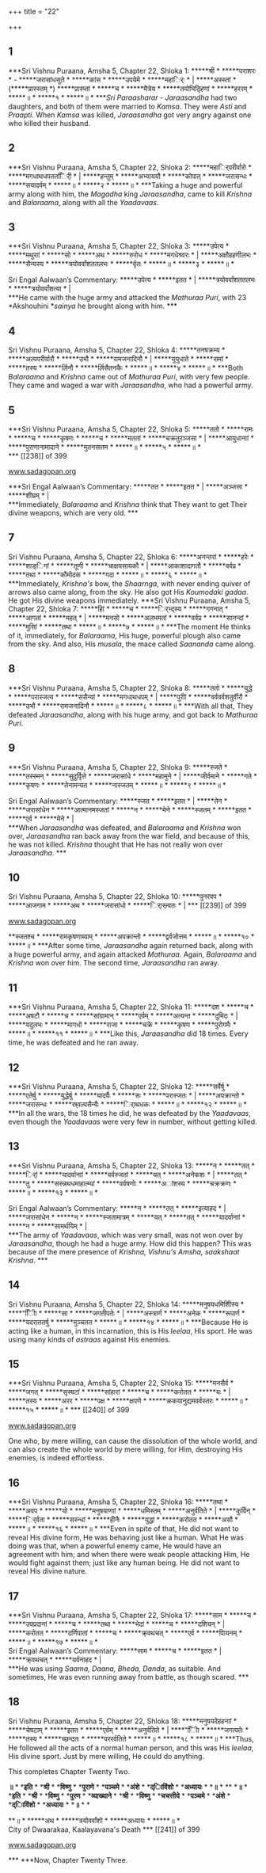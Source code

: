 +++
title = "22"

+++


## 1
***Sri Vishnu Puraana, Amsha 5, Chapter 22, Shloka 1:  *****श्री * *****पराशरः * - *****जरासांधसुते * *****कांस * *****उपयेमे * *****महार्िः * | *****अस्स्तां * \(*****प्रास्स्तम् *\) *****प्रास्प्तां * *****च * *****मैत्रेय * *****तयोभितृिहणां * *****हररम् * *****॥ * *****१ * *****॥ * ****Sri Paraasharar - Jaraasandha* had two daughters, and both of them were married to *Kamsa*. They were *Asti* and *Praapti*. When *Kamsa* was killed, *Jaraasandha* got very angry against one who killed their husband. 





## 2
***Sri Vishnu Puraana, Amsha 5, Chapter 22, Shloka 2:  *****महार्िपरीर्वारो * *****मगधाथधपततर्ििी * | *****हन्तुम् * *****अभ्याययौ * *****कोपात् * *****जरासन्धः * *****सयादर्वम् * *****॥ * *****२ * *****॥ * ***Taking a huge and powerful army along with him, the *Magadha* king *Jaraasandha*, came to kill *Krishna* and *Balaraama*, along with all the *Yaadavaas*. 





## 3
***Sri Vishnu Puraana, Amsha 5, Chapter 22, Shloka 3:  *****उपेत्य * *****मथुराां * *****सो * *****अथ * *****रुरोध * *****मगधेश्र्वरः * | *****अक्षौहहणीलभः * *****सैन्यस्य * *****त्रयोवर्वांशततलभः * *****र्वृतः * *****॥ * *****३ * *****॥ *   
   
Sri Engal Aalwaan’s Commentary: *****उपेत्य * *****इतत * | *****त्रयोवर्वांशततलभः * *****त्रयोवर्वांशत्या * |   
 ***He came with the huge army and attacked the *Mathuraa Puri*, with 23 *Akshouhini **sainya* he brought along with him. ***   


## 4
Sri Vishnu Puraana, Amsha 5, Chapter 22, Shloka 4:  *****तनषक्रम्य * *****अल्पपरीर्वारौ * *****उभौ * *****रामजनादिनौ * | *****युयुधाते * *****समां * *****तस्य * *****र्लिनौ * *****र्लिसैतनकैः * *****॥ * *****४ * *****॥ * ***Both *Balaraama* and *Krishna* came out of *Mathuraa Puri*, with very few people. They came and waged a war with *Jaraasandha*, who had a powerful army. 





## 5
***Sri Vishnu Puraana, Amsha 5, Chapter 22, Shloka 5:  *****ततो * *****रामः * *****च * *****कृषणः * *****च * *****मततां * *****चक्रतुरञ्जसा * | *****आयुधानाां * *****पुराणानामादाने * *****मुतनसत्तम * *****॥ * *****५ * *****॥ *   
 *** [[238]] of 399 



www.sadagopan.org



***Sri Engal Aalwaan’s Commentary: *****तत * *****इतत * | *****अञ्जसा * *****शीघ्रम् * |   
 ***Immediately, *Balaraama* and *Krishna* think that They want to get Their divine weapons, which are very old. ***   


## 7
Sri Vishnu Puraana, Amsha 5, Chapter 22, Shloka 6: *****अनन्तरां * *****हरेः * *****शाङ्िगां * *****तूणी * *****चाक्षयसायकौ * | *****आकाशादागतौ * *****वर्वप्र * *****तथा * *****कौमोदक * *****गदा * *****॥ * *****६ * *****॥ * ***Immediately, *Krishna's* bow, the *Shaarnga*, with never ending quiver of arrows also came along, from the sky. He also got His *Koumodaki gadaa*. He got His divine weapons immediately. ***Sri Vishnu Puraana, Amsha 5, Chapter 22, Shloka 7:  *****हिां * *****च * *****र्िभ्द्स्य * *****गगनात् * *****आगतां * *****महत् * | *****मनसो * *****अलभमतां * *****वर्वप्र * *****सानन्दां * *****मुसिां * *****तथा * *****॥ * *****७ * *****॥ * ***The moment He thinks of it, immediately, for *Balaraama*, His huge, powerful plough also came from the sky. And also, His *musala*, the mace called *Saananda* came along. 





## 8
***Sri Vishnu Puraana, Amsha 5, Chapter 22, Shloka 8:  *****ततो * *****युद्धे * *****परास्जत्य * *****ससैन्यां * *****मगधाथधपम् * | *****पुरीां * *****वर्ववर्वशतुर्वीरौ * *****उभौ * *****रामजनादिनौ * *****॥ * *****८ * *****॥ * ***With all that, They defeated *Jaraasandha*, along with his huge army, and got back to *Mathuraa Puri*. 





## 9
***Sri Vishnu Puraana, Amsha 5, Chapter 22, Shloka 9:  *****स्जते * *****तस्स्मन् * *****सुदुर्वृित्ते * *****जरासांधे * *****महामुने * | *****जीर्वमाने * *****गते * *****कृषणः * *****तेनामन्यत * *****नास्जतम् * *****॥ * *****९ * *****॥ *   
   
Sri Engal Aalwaan’s Commentary: *****स्जत * *****इतत * | *****तेन * *****जरासांधेन * *****आत्मानमस्जतां * *****न * *****मेने * *****स्जतम् * *****इतत * *****एर्व * *****मेने * |   
 ***When *Jaraasandha* was defeated, and *Balaraama* and *Krishna* won over, *Jaraasandha* ran back away from the war field, and because of this, he was not killed. *Krishna* thought that He has not really won over *Jaraasandha*. ***   


## 10
Sri Vishnu Puraana, Amsha 5, Chapter 22, Shloka 10:  *****पुनरवप * *****आजगाम * *****अथ * *****जरासांधो * *****र्िास्न्र्वतः * | *** [[239]] of 399 



www.sadagopan.org



**स्जतश्च * *****रामकृषणाब्याम् * *****अपक्रान्तो * *****द्वर्वजोत्तम * *****॥ * *****१० * *****॥ * ***After some time, *Jaraasandha* again returned back, along with a huge powerful army, and again attacked *Mathuraa*. Again, *Balaraama* and *Krishna* won over him. The second time, *Jaraasandha* ran away. 





## 11
***Sri Vishnu Puraana, Amsha 5, Chapter 22, Shloka 11:  *****दश * *****च * *****अषटौ * *****च * *****सांग्रामान् * *****एर्वम् * *****अत्यन्त * *****दुमिदः * | *****यदुलभः * *****मागधो * *****राजा * *****चक्रे * *****कृषण * *****पुरोगमैः * *****॥ * *****११ * *****॥ * ***Like this, *Jaraasandha* did 18 times. Every time, he was defeated and he ran away. 





## 12
***Sri Vishnu Puraana, Amsha 5, Chapter 22, Shloka 12:  *****सर्वेर्षु * *****एतेर्षु * *****युद्धेर्षु * *****यादर्वैः * *****सः * *****परास्जतः * | *****अपक्रान्तो * *****जरासन्धः * *****स्र्वल्पसैन्यैः * *****र्िाथधकः * *****॥ * *****१२ * *****॥ * ***In all the wars, the 18 times he did, he was defeated by the *Yaadavaas*, even though the *Yaadavaas* were very few in number, without getting killed. 





## 13
***Sri Vishnu Puraana, Amsha 5, Chapter 22, Shloka 13:  *****न * *****तत् * *****र्िां * *****यादर्वानाां * *****वर्वस्जतां * *****यत् * *****अनेकशः * | *****तत् * *****तु * *****सस्न्नथधमाहात्म्यां * *****वर्वषणोः * *****अांशस्य * *****चक्रक्रणः * *****॥ * *****१३ * *****॥ *   
   
Sri Engal Aalwaan’s Commentary: *****न * *****तत् * *****इत्याहद * | *****जरासांधेन * *****न * *****स्जतामात्रम् * *****यत् * *****तत् * *****यादर्वानाां * *****न * *****सामर्थयिम् * |   
 ***The army of *Yaadavaas*, which was very small, was not won over by *Jaraasandha*, though he had a huge army. How did this happen? This was because of the mere presence of *Krishna, Vishnu's Amsha, saakshaat Krishna*. ***   


## 14
Sri Vishnu Puraana, Amsha 5, Chapter 22, Shloka 14:  *****मनुषयधमिशीिस्य * *****िीिा * *****सा * *****जगतीपतेः * | *****अस्त्रार्ण * *****अनेक * *****रूपार्ण * *****यदराततर्षु * *****मुञ्चतत * *****॥ * *****१४ * *****॥ * ***Because He is acting like a human, in this incarnation, this is His *leelaa*, His sport. He was using many kinds of *astraas* against His enemies. 





## 15
***Sri Vishnu Puraana, Amsha 5, Chapter 22, Shloka 15:  *****मनसैर्व * *****जगत् * *****सृस्षटां * *****सांहारां * *****च * *****करोतत * *****यः * | *****तस्य * *****अरर * *****पक्ष * *****क्षपणे * *****क्रकयानुद्यमवर्वस्तरः * *****॥ * *****१५ * *****॥ * *** [[240]] of 399 



www.sadagopan.org



One who, by mere willing, can cause the dissolution of the whole world, and can also create the whole world by mere willing, for Him, destroying His enemies, is indeed effortless. 





## 16
***Sri Vishnu Puraana, Amsha 5, Chapter 22, Shloka 16:  *****तथा * *****अवप * *****यो * *****मनुषयाणाां * *****धमिस्तम् * *****अनुर्वतिते * | *****कुर्विन् * *****र्िर्वता * *****सस्न्धां * *****हीनैः * *****युद्धां * *****करोतत * *****असौ * *****॥ * *****१६ * *****॥ * ***Even in spite of that, He did not want to reveal His divine form, He was behaving just like a human. What He was doing was that, when a powerful enemy came, He would have an agreement with him; and when there were weak people attacking Him, He would fight against them; just like any human being. He did not want to reveal His divine nature. 





## 17
***Sri Vishnu Puraana, Amsha 5, Chapter 22, Shloka 17:  *****साम * *****च * *****उपप्रदानां * *****च * *****तथा * *****भेदां * *****च * *****दशियन् * | *****करोतत * *****दर्णिपातां * *****च * *****क्र्वथचत् * *****एर्व * *****पिायनम् * *****॥ * *****१७ * *****॥ *   
Sri Engal Aalwaan’s Commentary: *****साम * *****च * *****इतत * | *****क्र्वथचत् * *****यर्वनाहद * |   
 ***He was using *Saama, Daana, Bheda, Danda*, as suitable. And sometimes, He was even running away from battle, as though scared. ***   


## 18
Sri Vishnu Puraana, Amsha 5, Chapter 22, Shloka 18:  *****मनुषयदेहहनाां * *****चेषटाम् * *****इतत * *****एर्वम् * *****अनुर्वतिते * | *****िीिा * *****जगत्पतेः * *****तस्य * *****च्छन्दतः * *****पररर्वतिते * *****॥ * *****१८ * *****॥ * ***Thus, He followed all the acts of a normal human person, and this was His *leelaa*, His divine sport. Just by mere willing, He could do anything. 



This completes Chapter Twenty Two. 



**॥** * ***इति** * ***श्री** * ***विष्णु** * ***पुराणे** * ***पञ्चमे** * ***अंशे** * ***द्िाविंशो** * ***अध्यायः** * ***॥** * ** ***॥** * ***इति** * ***श्री** * ***विष्णु** * ***पुरण** * ***व्याख्याने** * ***श्री** * ***विष्णु** * ***चचत्तीये** * ***पञ्चमे** * ***अंशे** * ***द्िाविंशो** * ***अध्यायः** * ***॥** * *



**॥ * *****अथ * *****त्रयोवर्वांशो * *****अध्यायः * *****॥ *   
City of Dwaarakaa, Kaalayavana's Death *** [[241]] of 399 



www.sadagopan.org



*** ***Now, Chapter Twenty Three. 


